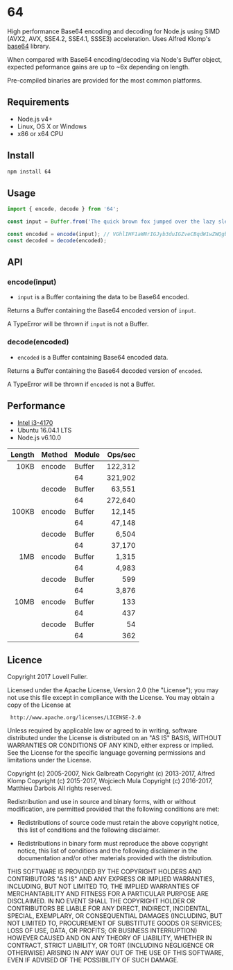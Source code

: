 # 64

High performance Base64 encoding and decoding for Node.js
using SIMD (AVX2, AVX, SSE4.2, SSE4.1, SSSE3) acceleration.
Uses Alfred Klomp's [base64](https://github.com/aklomp/base64) library.

When compared with Base64 encoding/decoding via Node's Buffer object,
expected peformance gains are up to ~6x depending on length.

Pre-compiled binaries are provided for the most common platforms.

## Requirements

* Node.js v4+
* Linux, OS X or Windows
* x86 or x64 CPU

## Install

```sh
npm install 64
```

## Usage

```javascript
import { encode, decode } from '64';

const input = Buffer.from('The quick brown fox jumped over the lazy sleeping dog');

const encoded = encode(input); // VGhlIHF1aWNrIGJyb3duIGZveCBqdW1wZWQgb3ZlciB0aGUgbGF6eSBzbGVlcGluZyBkb2c=
const decoded = decode(encoded);
```

## API

### encode(input)

* `input` is a Buffer containing the data to be Base64 encoded.

Returns a Buffer containing the Base64 encoded version of `input`.

A TypeError will be thrown if `input` is not a Buffer.

### decode(encoded)

* `encoded` is a Buffer containing Base64 encoded data.

Returns a Buffer containing the Base64 decoded version of `encoded`.

A TypeError will be thrown if `encoded` is not a Buffer.

## Performance

* [Intel i3-4170](http://ark.intel.com/products/77490/Intel-Core-i3-4170-Processor-3M-Cache-3_70-GHz)
* Ubuntu 16.04.1 LTS
* Node.js v6.10.0

| Length | Method | Module | Ops/sec |
| -----: | :----- | :----- | ------: |
|   10KB | encode | Buffer | 122,312 |
|        |        | 64     | 321,902 |
|        | decode | Buffer |  63,551 |
|        |        | 64     | 272,640 |
|  100KB | encode | Buffer |  12,145 |
|        |        | 64     |  47,148 |
|        | decode | Buffer |   6,504 |
|        |        | 64     |  37,170 |
|    1MB | encode | Buffer |   1,315 |
|        |        | 64     |   4,983 |
|        | decode | Buffer |     599 |
|        |        | 64     |   3,876 |
|   10MB | encode | Buffer |     133 |
|        |        | 64     |     437 |
|        | decode | Buffer |      54 |
|        |        | 64     |     362 |

## Licence

Copyright 2017 Lovell Fuller.

Licensed under the Apache License, Version 2.0 (the "License");
you may not use this file except in compliance with the License.
You may obtain a copy of the License at

     http://www.apache.org/licenses/LICENSE-2.0

Unless required by applicable law or agreed to in writing, software
distributed under the License is distributed on an "AS IS" BASIS,
WITHOUT WARRANTIES OR CONDITIONS OF ANY KIND, either express or implied.
See the License for the specific language governing permissions and
limitations under the License.

Copyright (c) 2005-2007, Nick Galbreath
Copyright (c) 2013-2017, Alfred Klomp
Copyright (c) 2015-2017, Wojciech Mula
Copyright (c) 2016-2017, Matthieu Darbois
All rights reserved.

Redistribution and use in source and binary forms, with or without
modification, are permitted provided that the following conditions are
met:

- Redistributions of source code must retain the above copyright notice,
  this list of conditions and the following disclaimer.

- Redistributions in binary form must reproduce the above copyright
  notice, this list of conditions and the following disclaimer in the
  documentation and/or other materials provided with the distribution.

THIS SOFTWARE IS PROVIDED BY THE COPYRIGHT HOLDERS AND CONTRIBUTORS "AS
IS" AND ANY EXPRESS OR IMPLIED WARRANTIES, INCLUDING, BUT NOT LIMITED
TO, THE IMPLIED WARRANTIES OF MERCHANTABILITY AND FITNESS FOR A
PARTICULAR PURPOSE ARE DISCLAIMED. IN NO EVENT SHALL THE COPYRIGHT
HOLDER OR CONTRIBUTORS BE LIABLE FOR ANY DIRECT, INDIRECT, INCIDENTAL,
SPECIAL, EXEMPLARY, OR CONSEQUENTIAL DAMAGES (INCLUDING, BUT NOT LIMITED
TO, PROCUREMENT OF SUBSTITUTE GOODS OR SERVICES; LOSS OF USE, DATA, OR
PROFITS; OR BUSINESS INTERRUPTION) HOWEVER CAUSED AND ON ANY THEORY OF
LIABILITY, WHETHER IN CONTRACT, STRICT LIABILITY, OR TORT (INCLUDING
NEGLIGENCE OR OTHERWISE) ARISING IN ANY WAY OUT OF THE USE OF THIS
SOFTWARE, EVEN IF ADVISED OF THE POSSIBILITY OF SUCH DAMAGE.
